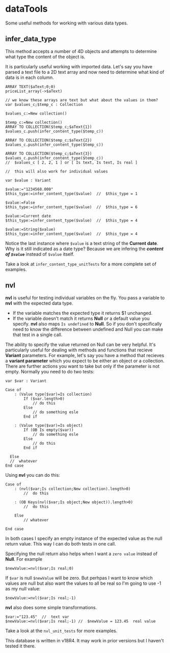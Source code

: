 # dataTools
 Some useful methods for working with various data types.
 
## infer_data_type
This method accepts a number of 4D objects and attempts to determine what type the content of the object is. 

It is particularly useful working with imported data. Let's say you have parsed a text file to a 2D text array and now need to determine what kind of 
	data is in each column.
```
ARRAY TEXT($aText;0;0)
priceList_array(->$aText)

// we know these arrays are text but what about the values in them?
var $values_c;$temp_c : Collection

$values_c:=New collection()

$temp_c:=New collection()
ARRAY TO COLLECTION($temp_c;$aText{1})
$values_c.push(infer_content_type($temp_c))

ARRAY TO COLLECTION($temp_c;$aText{2})
$values_c.push(infer_content_type($temp_c))

ARRAY TO COLLECTION($temp_c;$aText{3})
$values_c.push(infer_content_type($temp_c))
//  $values_c [ 2, 2, 1 ] or [ Is text, Is text, Is real ]

//  this will also work for individual values

var $value : Variant

$value:="1234568.000"
$this_type:=infer_content_type($value)  //  $this_type = 1

$value:=False
$this_type:=infer_content_type($value)  //  $this_type = 6

$value:=Current date
$this_type:=infer_content_type($value)  //  $this_type = 4

$value:=String($value)
$this_type:=infer_content_type($value)  //  $this_type = 4
```
Notice the last instance where `$value` is a text string of the **Current date**. Why is it still indicated as a date type? Because we are infering the **_content of `$value`_** instead of `$value` itself. 

Take a look at `infer_content_type_unitTests` for a more complete set of examples. 

## nvl
**nvl** is useful for testing individual variables on the fly. 
You pass a variable to **nvl** with the expected data type. 
- If the variable matches the expected type it returns $1 unchanged. 
- If the variable doesn't match it returns **Null** _or_ a default value you specify.
**nvl** also maps `Is undefined` to **Null**. So if you don't specifically need to know the difference between undefined and Null you can make that test in a single call. 

The ability to specify the value returned on Null can be very helpful. It's particularly useful for dealing with methods and functions that recieve **Variant** parameters. For example, let's say you have a method that recieves a **variant parameter** which you expect to be either an object or a collection. There are further actions you want to take but only if the parameter is not empty. Normally you need to do two tests: 
```
var $var : Variant

Case of 
	: (Value type($var)=Is collection)
		If ($var.length>0)
			// do this
		Else 
			// do something esle
		End if 
		
	: (Value type($var)=Is object)
		If (OB Is empty($var))
			// do something esle
		Else 
			// do this
		End if 
		
  Else
  //  whatever
End case 
```
Using **nvl** you can do this: 
```
Case of 
	: (nvl($var;Is collection;New collection).length>0)
		//  do this
		
	: (OB Keys(nvl($var;Is object;New object)).length>0)
		//  do this
		
	Else 
		// whatever
		
End case 
```
In both cases I specify an empty instance of the expected value as the null return value. This way I can do both tests in one call. 

Specifying the null return also helps when I want a `zero value` instead of **Null**. For example
```
$newValue:=nvl($var;Is real;0)
```
If `$var` is null `$newValue` will be zero. But perhpas I want to know which values are null but also want the values to all be real so I'm going to use -1 as my null value: 
```
$newValue:=nvl($var;Is real;-1)
```

**nvl** also does some simple transformations. 
```
$var:="123.45"  //  text var
$newValue:=nvl($var;Is real;-1) //  $newValue = 123.45  real value
```

Take a look at the `nvl_unit_tests` for more examples. 

This database is written in v18R4. It may work in prior versions but I haven't tested it there. 
